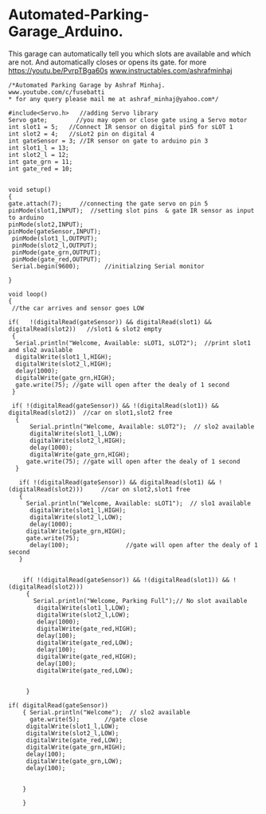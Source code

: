 # Automated-Parking-Garage_Arduino.
This garage can automatically tell you which slots are available and which are not. And automatically closes or opens its gate. for more https://youtu.be/PvrpTBga60s    www.instructables.com/ashrafminhaj

	/*Automated Parking Garage by Ashraf Minhaj. www.youtube.com/c/fusebatti
    * for any query please mail me at ashraf_minhaj@yahoo.com*/

	#include<Servo.h>   //adding Servo library
	Servo gate;        //you may open or close gate using a Servo motor
	int slot1 = 5;   //Connect IR sensor on digital pin5 for sLOT 1
	int slot2 = 4;   //sLot2 pin on digital 4 
	int gateSensor = 3; //IR sensor on gate to arduino pin 3
	int slot1_l = 13;
	int slot2_l = 12;
	int gate_grn = 11;
	int gate_red = 10;


	void setup() 
	{
    gate.attach(7);     //connecting the gate servo on pin 5
    pinMode(slot1,INPUT);  //setting slot pins  & gate IR sensor as input to arduino
   	pinMode(slot2,INPUT);
 	pinMode(gateSensor,INPUT);
	 pinMode(slot1_l,OUTPUT);
	 pinMode(slot2_l,OUTPUT);
	 pinMode(gate_grn,OUTPUT);
	 pinMode(gate_red,OUTPUT);
	 Serial.begin(9600);       //initialzing Serial monitor

	}

	void loop() 
	{
     //the car arrives and sensor goes LOW

    if(   !(digitalRead(gateSensor)) && digitalRead(slot1) && digitalRead(slot2))   //slot1 & slot2 empty
     {
      Serial.println("Welcome, Available: sLOT1, sLOT2");  //print slot1 and slo2 available
      digitalWrite(slot1_l,HIGH);
      digitalWrite(slot2_l,HIGH);
      delay(1000);
      digitalWrite(gate_grn,HIGH);
      gate.write(75); //gate will open after the dealy of 1 second
     }

     if( !(digitalRead(gateSensor)) && !(digitalRead(slot1)) && digitalRead(slot2))  //car on slot1,slot2 free
      {
          Serial.println("Welcome, Available: sLOT2");  // slo2 available
          digitalWrite(slot1_l,LOW);
          digitalWrite(slot2_l,HIGH);
          delay(1000);
          digitalWrite(gate_grn,HIGH);
         gate.write(75); //gate will open after the dealy of 1 second
      }
      
       if( !(digitalRead(gateSensor)) && digitalRead(slot1) && !(digitalRead(slot2)))     //car on slot2,slot1 free
       {
         Serial.println("Welcome, Available: sLOT1");  // slo1 available
          digitalWrite(slot1_l,HIGH);
          digitalWrite(slot2_l,LOW);
          delay(1000);
         digitalWrite(gate_grn,HIGH);
         gate.write(75); 
          delay(100);                //gate will open after the dealy of 1 second
       }
      

        if( !(digitalRead(gateSensor)) && !(digitalRead(slot1)) && !(digitalRead(slot2)))
         {
           Serial.println("Welcome, Parking Full");// No slot available
            digitalWrite(slot1_l,LOW);
            digitalWrite(slot2_l,LOW);
            delay(1000);
            digitalWrite(gate_red,HIGH);
            delay(100);
            digitalWrite(gate_red,LOW);
            delay(100);
            digitalWrite(gate_red,HIGH);
            delay(100);
            digitalWrite(gate_red,LOW);
            
            
         }
            
  	if( digitalRead(gateSensor))
        { Serial.println("Welcome");  // slo2 available
          gate.write(5);       //gate close
         digitalWrite(slot1_l,LOW);
         digitalWrite(slot2_l,LOW);
         digitalWrite(gate_red,LOW);
         digitalWrite(gate_grn,HIGH);
         delay(100);
         digitalWrite(gate_grn,LOW);
         delay(100);
         
        
        }
  
		}

